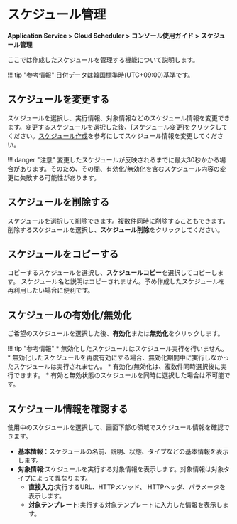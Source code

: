 # スケジュール管理
**Application Service > Cloud Scheduler > コンソール使用ガイド > スケジュール管理**

ここでは作成したスケジュールを管理する機能について説明します。

!!! tip "参考情報"
    日付データは韓国標準時(UTC+09:00)基準です。

## スケジュールを変更する
スケジュールを選択し、実行情報、対象情報などのスケジュール情報を変更できます。変更するスケジュールを選択した後、[スケジュール変更]をクリックしてください。[スケジュール作成](create-schedule)を参考にしてスケジュール情報を変更してください。

!!! danger "注意"
    変更したスケジュールが反映されるまでに最大30秒かかる場合があります。そのため、その間、有効化/無効化を含むスケジュール内容の変更に失敗する可能性があります。


## スケジュールを削除する
スケジュールを選択して削除できます。複数件同時に削除することもできます。削除するスケジュールを選択し、**スケジュール削除**をクリックしてください。

## スケジュールをコピーする
コピーするスケジュールを選択し、**スケジュールコピー**を選択してコピーします。
スケジュール名と説明はコピーされません。予め作成したスケジュールを再利用したい場合に便利です。

## スケジュールの有効化/無効化
ご希望のスケジュールを選択した後、**有効化**または**無効化**をクリックします。

!!! tip "参考情報"
    * 無効化したスケジュールはスケジュール実行を行いません。
    * 無効化したスケジュールを再度有効にする場合、無効化期間中に実行しなかったスケジュールは実行されません。
    * 有効化/無効化は、複数件同時選択後に実行できます。
        * 有効と無効状態のスケジュールを同時に選択した場合は不可能です。

## スケジュール情報を確認する
使用中のスケジュールを選択して、画面下部の領域でスケジュール情報を確認できます。

* **基本情報**：スケジュールの名前、説明、状態、タイプなどの基本情報を表示します。
* **対象情報**:スケジュールを実行する対象情報を表示します。対象情報は対象タイプによって異なります。
    * **直接入力**:実行するURL、HTTPメソッド、 HTTPヘッダ、パラメータを表示します。
    * **対象テンプレート**:実行する対象テンプレートに入力した情報を表示します。
